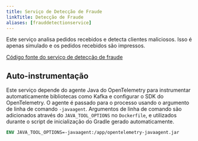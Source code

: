```yaml
---
title: Serviço de Detecção de Fraude
linkTitle: Detecção de Fraude
aliases: [frauddetectionservice]
---
```


Este serviço analisa pedidos recebidos e detecta clientes maliciosos. Isso é
apenas simulado e os pedidos recebidos são impressos.

[Código fonte do serviço de detecção de fraude](https://github.com/open-telemetry/opentelemetry-demo/blob/main/src/fraud-detection/)

## Auto-instrumentação

Este serviço depende do agente Java do OpenTelemetry para instrumentar automaticamente
bibliotecas como Kafka e configurar o SDK do OpenTelemetry. O agente é
passado para o processo usando o argumento de linha de comando `-javaagent`. Argumentos de
linha de comando são adicionados através do `JAVA_TOOL_OPTIONS` no `Dockerfile`,
e utilizados durante o script de inicialização do Gradle gerado automaticamente.

```dockerfile
ENV JAVA_TOOL_OPTIONS=-javaagent:/app/opentelemetry-javaagent.jar
```
